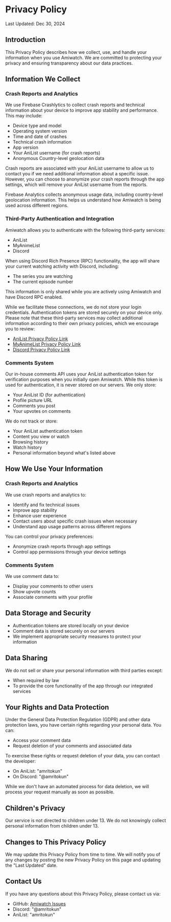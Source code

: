 # Privacy Policy

Last Updated: Dec 30, 2024

## Introduction
This Privacy Policy describes how we collect, use, and handle your information when you use Amiwatch. We are committed to protecting your privacy and ensuring transparency about our data practices.

## Information We Collect

### Crash Reports and Analytics
We use Firebase Crashlytics to collect crash reports and technical information about your device to improve app stability and performance. This may include:
- Device type and model
- Operating system version
- Time and date of crashes
- Technical crash information
- App version
- Your AniList username (for crash reports)
- Anonymous Country-level geolocation data

Crash reports are associated with your AniList username to allow us to contact you if we need additional information about a specific issue. However, you can choose to anonymize your crash reports through the app settings, which will remove your AniList username from the reports.

Firebase Analytics collects anonymous usage data, including country-level geolocation information. This helps us understand how Amiwatch is being used across different regions.

### Third-Party Authentication and Integration
Amiwatch allows you to authenticate with the following third-party services:
- AniList
- MyAnimeList
- Discord

When using Discord Rich Presence (RPC) functionality, the app will share your current watching activity with Discord, including:
- The series you are watching
- The current episode number

This information is only shared while you are actively using Amiwatch and have Discord RPC enabled.

While we facilitate these connections, we do not store your login credentials. Authentication tokens are stored securely on your device only. Please note that these third-party services may collect additional information according to their own privacy policies, which we encourage you to review:
- [AniList Privacy Policy Link](https://anilist.co/terms)
- [MyAnimeList Privacy Policy Link](https://myanimelist.net/about/privacy_policy)
- [Discord Privacy Policy Link](https://discord.com/privacy)

### Comments System
Our in-house comments API uses your AniList authentication token for verification purposes when you initially open Amiwatch. While this token is used for authentication, it is never stored on our servers. We only store:
- Your AniList ID (for authentication)
- Profile picture URL
- Comments you post
- Your upvotes on comments

We do not track or store:
- Your AniList authentication token
- Content you view or watch
- Browsing history
- Watch history
- Personal information beyond what's listed above

## How We Use Your Information

### Crash Reports and Analytics
We use crash reports and analytics to:
- Identify and fix technical issues
- Improve app stability
- Enhance user experience
- Contact users about specific crash issues when necessary
- Understand app usage patterns across different regions

You can control your privacy preferences:
- Anonymize crash reports through app settings
- Control app permissions through your device settings

### Comments System
We use comment data to:
- Display your comments to other users
- Show upvote counts
- Associate comments with your profile

## Data Storage and Security
- Authentication tokens are stored locally on your device
- Comment data is stored securely on our servers
- We implement appropriate security measures to protect your information

## Data Sharing
We do not sell or share your personal information with third parties except:
- When required by law
- To provide the core functionality of the app through our integrated services

## Your Rights and Data Protection
Under the General Data Protection Regulation (GDPR) and other data protection laws, you have certain rights regarding your personal data. You can:
- Access your comment data
- Request deletion of your comments and associated data

To exercise these rights or request deletion of your data, you can contact the developer:
- On AniList: "amritokun"
- On Discord: "@amritokun"

While we don't have an automated process for data deletion, we will process your request manually as soon as possible.

## Children's Privacy
Our service is not directed to children under 13. We do not knowingly collect personal information from children under 13.

## Changes to This Privacy Policy
We may update this Privacy Policy from time to time. We will notify you of any changes by posting the new Privacy Policy on this page and updating the "Last Updated" date.

## Contact Us
If you have any questions about this Privacy Policy, please contact us via:
- GitHub: [Amiwatch Issues](https://github.com/amritokun/Amiwatch/issues)
- Discord: "@amritokun"
- AniList: "amritokun"
